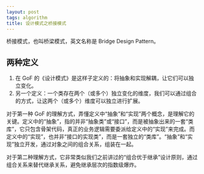 ```yaml
---
layout: post
tags: algorithm
title: 设计模式之桥接模式
---
```

桥接模式，也叫桥梁模式，英文名称是 Bridge Design Pattern。

## 两种定义
1. 在 GoF 的《设计模式》是这样子定义的：将抽象和实现解耦，让它们可以独立变化。
2. 另一个定义：一个类存在两个（或多个）独立变化的维度，我们可以通过组合的方式，让这两个（或多个）维度可以独立进行扩展。

对于第一种 GoF 的理解方式，弄懂定义中“抽象”和“实现”两个概念，是理解它的关键。定义中的“抽象”，指的并非“抽象类”或“接口”，而是被抽象出来的一套“类库”，它只包含骨架代码，真正的业务逻辑需要委派给定义中的“实现”来完成。而定义中的“实现”，也并非“接口的实现类”，而是一套独立的“类库”。“抽象”和“实现”独立开发，通过对象之间的组合关系，组装在一起。

对于第二种理解方式，它非常类似我们之前讲过的“组合优于继承”设计原则，通过组合关系来替代继承关系，避免继承层次的指数级爆炸。